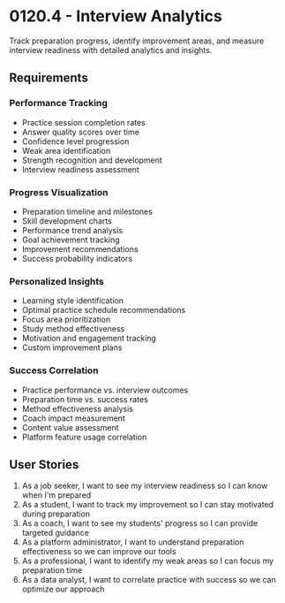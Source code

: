 # 0120.4 - Interview Analytics

Track preparation progress, identify improvement areas, and measure interview readiness with detailed analytics and insights.

## Requirements

### Performance Tracking
- Practice session completion rates
- Answer quality scores over time
- Confidence level progression
- Weak area identification
- Strength recognition and development
- Interview readiness assessment

### Progress Visualization
- Preparation timeline and milestones
- Skill development charts
- Performance trend analysis
- Goal achievement tracking
- Improvement recommendations
- Success probability indicators

### Personalized Insights
- Learning style identification
- Optimal practice schedule recommendations
- Focus area prioritization
- Study method effectiveness
- Motivation and engagement tracking
- Custom improvement plans

### Success Correlation
- Practice performance vs. interview outcomes
- Preparation time vs. success rates
- Method effectiveness analysis
- Coach impact measurement
- Content value assessment
- Platform feature usage correlation

## User Stories

1. As a job seeker, I want to see my interview readiness so I can know when I'm prepared
2. As a student, I want to track my improvement so I can stay motivated during preparation
3. As a coach, I want to see my students' progress so I can provide targeted guidance
4. As a platform administrator, I want to understand preparation effectiveness so we can improve our tools
5. As a professional, I want to identify my weak areas so I can focus my preparation time
6. As a data analyst, I want to correlate practice with success so we can optimize our approach
